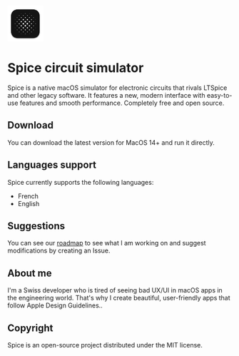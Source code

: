 <img src="https://github.com/l0uisgrange/spice/blob/main/Spice/Assets.xcassets/AppIcon.appiconset/512x512%202x%201.png" width="80">

# Spice circuit simulator

Spice is a native macOS simulator for electronic circuits that rivals LTSpice and other legacy software. It features a new, modern interface with easy-to-use features and smooth performance. Completely free and open source.

## Download

You can download the latest version for MacOS 14+ and run it directly.

## Languages support

Spice currently supports the following languages:
- French
- English

## Suggestions

You can see our [roadmap](https://github.com/users/l0uisgrange/projects/2) to see what I am working on and suggest modifications by creating an Issue.

## About me

I'm a Swiss developer who is tired of seeing bad UX/UI in macOS apps in the engineering world. That's why I create beautiful, user-friendly apps that follow Apple Design Guidelines..

## Copyright

Spice is an open-source project distributed under the MIT license.
